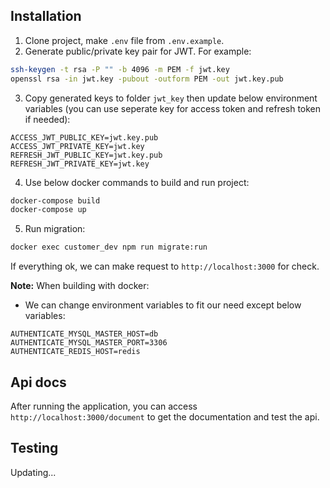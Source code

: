 ## Installation
1. Clone project, make `.env` file from `.env.example`.
2. Generate public/private key pair for JWT. For example:


```sh
ssh-keygen -t rsa -P "" -b 4096 -m PEM -f jwt.key
openssl rsa -in jwt.key -pubout -outform PEM -out jwt.key.pub
```

3. Copy generated keys to folder `jwt_key` then update below environment variables (you can use seperate key for access token and refresh token if needed):

```
ACCESS_JWT_PUBLIC_KEY=jwt.key.pub
ACCESS_JWT_PRIVATE_KEY=jwt.key
REFRESH_JWT_PUBLIC_KEY=jwt.key.pub
REFRESH_JWT_PRIVATE_KEY=jwt.key
```

4. Use below docker commands to build and run project: 

```sh
docker-compose build
docker-compose up
```
5. Run migration:

```sh
docker exec customer_dev npm run migrate:run
```

If everything ok, we can make request to `http://localhost:3000` for check.

**Note:** When building with docker:
- We can change environment variables to fit our need except below variables:

```
AUTHENTICATE_MYSQL_MASTER_HOST=db
AUTHENTICATE_MYSQL_MASTER_PORT=3306
AUTHENTICATE_REDIS_HOST=redis
```

## Api docs

After running the application, you can access `http://localhost:3000/document` to get the documentation and test the api.

## Testing
Updating...
